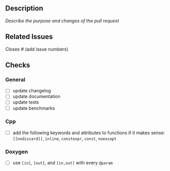 ## Description

_Describe the purpose and changes of the pull request_

## Related Issues

Closes # (add issue numbers)

## Checks

### General

- [ ] update changelog
- [ ] update documentation
- [ ] update tests
- [ ] update benchmarks

### Cpp

- [ ] add the following keywords and attributes to functions if it makes sense: 
      `[[nodiscard]]`, `inline`, `constexpr`, `const`, `noexcept`

### Doxygen

- [ ] use `[in]`,  `[out]`, and `[in,out]` with every `@param`
